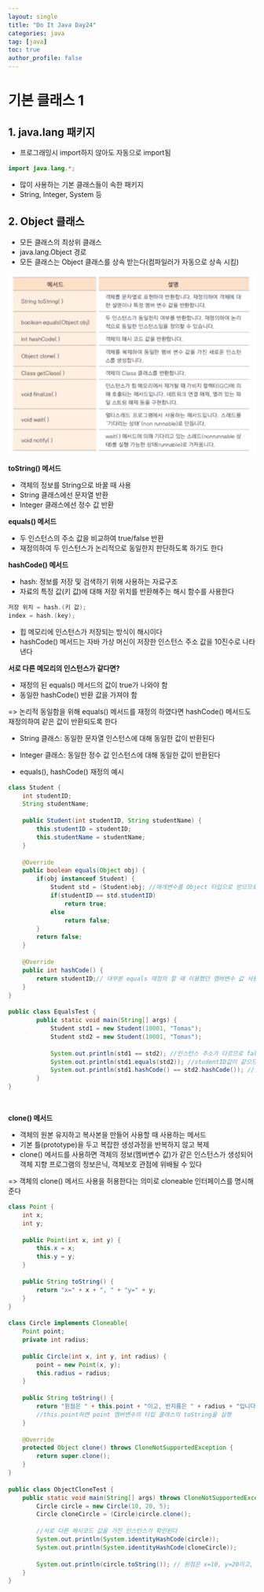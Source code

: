 ```yaml
---
layout: single
title: "Do It Java Day24"
categories: java
tag: [java]
toc: true
author_profile: false  
---
```

# 기본 클래스 1

## 1. java.lang 패키지

* 프로그래밍시 import하지 않아도 자동으로 import됨

```java
import java.lang.*;
```

* 많이 사용하는 기본 클래스들이 속한 패키지
* String, Integer, System 등



## 2. Object 클래스

* 모든 클래스의 최상위 클래스
* java.lang.Object 경로
* 모든 클래스는 Object 클래스를 상속 받는다(컴파일러가 자동으로 상속 시킴)

<img src="../../images/Do_It_Java/Day24/image1.png" style="zoom: 80%;" />

**toString() 메서드**

* 객체의 정보를 String으로 바꿀 때 사용
* String 클래스에선 문자열 반환
* Integer 클래스에선 정수 값 반환



**equals() 메서드**

* 두 인스턴스의 주소 값을 비교하여 true/false 반환
* 재정의하여 두 인스턴스가 논리적으로 동일한지 판단하도록 하기도 한다



**hashCode() 메서드**

* hash: 정보를 저장 및 검색하기 위해 사용하는 자료구조
* 자료의 특정 값(키 값)에 대해 저장 위치를 반환해주는 해시 함수를 사용한다

```java
저장 위치 = hash.(키 값);
index = hash.(key);
```

* 힙 메모리에 인스턴스가 저장되는 방식이 해시이다
* hashCode() 메서드는 자바 가상 머신이 저장한 인스턴스 주소 값을 10진수로 나타낸다



**서로 다른 메모리의 인스턴스가 같다면?**

* 재정의 된 equals() 메서드의 값이 true가 나와야 함
* 동일한 hashCode() 반환 값을 가져야 함

=> 논리적 동일함을 위해 equals() 메서드를 재정의 하였다면 hashCode() 메서드도 재정의하여 같은 값이 반환되도록 한다

* String 클래스: 동일한 문자열 인스턴스에 대해 동일한 값이 반환된다
* Integer 클래스: 동일한 정수 값 인스턴스에 대해 동일한 값이 반환된다



* equals(), hashCode() 재정의 예시

```java
class Student {
	int studentID;
	String studentName;
	
	public Student(int studentID, String studentName) {
		this.studentID = studentID;
		this.studentName = studentName;
	}

	@Override
	public boolean equals(Object obj) {
		if(obj instanceof Student) {
			Student std = (Student)obj; //매개변수를 Object 타입으로 받으므로 다운 캐스팅
			if(studentID == std.studentID) 
				return true;
			else
				return false;
		}
		return false;
	}
	
	@Override
	public int hashCode() {
		return studentID;// 대부분 equals 재정의 할 때 이용했던 멤버변수 값 사용 
	}
}

public class EqualsTest {
		public static void main(String[] args) {
			Student std1 = new Student(10001, "Tomas");
			Student std2 = new Student(10001, "Tomas");
			
			System.out.println(std1 == std2); //인스턴스 주소가 다르므로 false
			System.out.println(std1.equals(std2)); //studentID값이 같으므로 true
			System.out.println(std1.hashCode() == std2.hashCode()); //같은 주소 값을 반환하여 true
		}
}
```

​	

**clone() 메서드**

* 객체의 원본 유지하고 복사본을 만들어 사용할 때 사용하는 메서드
* 기본 틀(prototype)을 두고 복잡한 생성과정을 반복하지 않고 복제
* clone() 메서드를 사용하면 객체의 정보(멤버변수 값)가 같은 인스턴스가 생성되어 객체 지향 프로그램의 정보은닉, 객체보호 관점에 위배될 수 있다

=> 객체의 clone() 메서드 사용을 허용한다는 의미로 cloneable 인터페이스를 명시해 준다

```java
class Point {
	int x;
	int y;
	
	public Point(int x, int y) {
		this.x = x;
		this.y = y;
	}
	
	public String toString() {
		return "x=" + x + ", " + "y=" + y;
	}
}

class Circle implements Cloneable{
	Point point;
	private int radius;
	
	public Circle(int x, int y, int radius) {
		point = new Point(x, y);
		this.radius = radius;
	}
	
	public String toString() {
		return "원점은 " + this.point + "이고, 반지름은 " + radius + "입니다";
		//this.point하면 point 멤버변수의 타입 클래스의 toString을 실행
	}

	@Override
	protected Object clone() throws CloneNotSupportedException {
		return super.clone();
	}
}

public class ObjectCloneTest {
	public static void main(String[] args) throws CloneNotSupportedException {
		Circle circle = new Circle(10, 20, 5);
		Circle cloneCircle = (Circle)circle.clone();
		
		//서로 다른 해시코드 값을 가진 인스턴스가 확인된다
		System.out.println(System.identityHashCode(circle));
		System.out.println(System.identityHashCode(cloneCircle));
		
		System.out.println(circle.toString()); // 원점은 x=10, y=20이고, 반지름은 5입니다
	}
}
```


